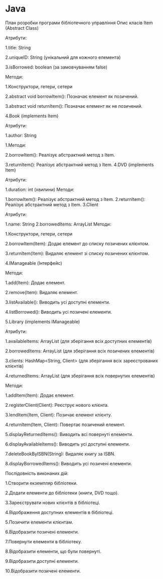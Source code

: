 # Java
План розробки програми бібліотечного управління
Опис класів
Item (Abstract Class)

Атрибути:

1.title: String

2.uniqueID: String (унікальний для кожного елемента)

3.isBorrowed: boolean (за замовчуванням false)

Методи:

1.Конструктори, гетери, сетери

2.abstract void borrowItem(): Позначає елемент як позичений.


3.abstract void returnItem(): Позначає елемент як не позичений.

4.Book (implements Item)


Атрибути:

1.author: String

1.Методи:

2.borrowItem(): Реалізує абстрактний метод з Item.

3.returnItem(): Реалізує абстрактний метод з Item.
4.DVD (implements Item)

Атрибути:

1.duration: int (хвилини)
Методи:

1.borrowItem(): Реалізує абстрактний метод з Item.
2.returnItem(): Реалізує абстрактний метод з Item.
3.Client

Атрибути:

1.name: String
2.borrowedItems: ArrayList<Item>
Методи:

1.Конструктори, гетери, сетери

2.borrowItem(Item): Додає елемент до списку позичених клієнтом.

3.returnItem(Item): Видаляє елемент зі списку позичених клієнтом.

4.IManageable (Інтерфейс)

Методи:

1.add(Item): Додає елемент.

2.remove(Item): Видаляє елемент.

3.listAvailable(): Виводить усі доступні елементи.

4.listBorrowed(): Виводить усі позичені елементи.

5.Library (implements IManageable)

Атрибути:

1.availableItems: ArrayList<Item> (для зберігання всіх доступних елементів)

2.borrowedItems: ArrayList<Item> (для зберігання всіх позичених елементів)

3.clients: HashMap<String, Client> (для зберігання всіх зареєстрованих клієнтів)

4.returnedItems: ArrayList<Item> (для зберігання всіх повернутих елементів)

Методи:


1.addItem(Item): Додає елемент.

2.registerClient(Client): Реєструє нового клієнта.

3.lendItem(Item, Client): Позичає елемент клієнту.

4.returnItem(Item, Client): Повертає позичений елемент.

5.displayReturnedItems(): Виводить всі повернуті елементи.

6.displayAvailableItems(): Виводить усі доступні елементи.

7.deleteBookByISBN(String): Видаляє книгу за ISBN.

8.displayBorrowedItems(): Виводить усі позичені елементи.

Послідовність виконаних дій:

1.Створити екземпляр бібліотеки.

2.Додати елементи до бібліотеки (книги, DVD тощо).

3.Зареєструвати нових клієнтів в бібліотеці.

4.Відображення доступних елементів в бібліотеці.

5.Позичити елементи клієнтам.

6.Відобразити позичені елементи.

7.Повернути елементи в бібліотеку.

8.Відобразити елементи, що були повернуті.

9.Відобразити доступні елементи.

10.Відобразити позичені елементи.

